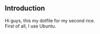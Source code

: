 ## Introduction
Hi guys, this my dotfile for my second rice.<br/>
First of all, I use Ubuntu.
<br/>
<br/>
